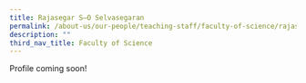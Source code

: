 ```yaml
---
title: Rajasegar S–O Selvasegaran
permalink: /about-us/our-people/teaching-staff/faculty-of-science/rajasegar-selvasegaran/
description: ""
third_nav_title: Faculty of Science
---
```

Profile coming soon!